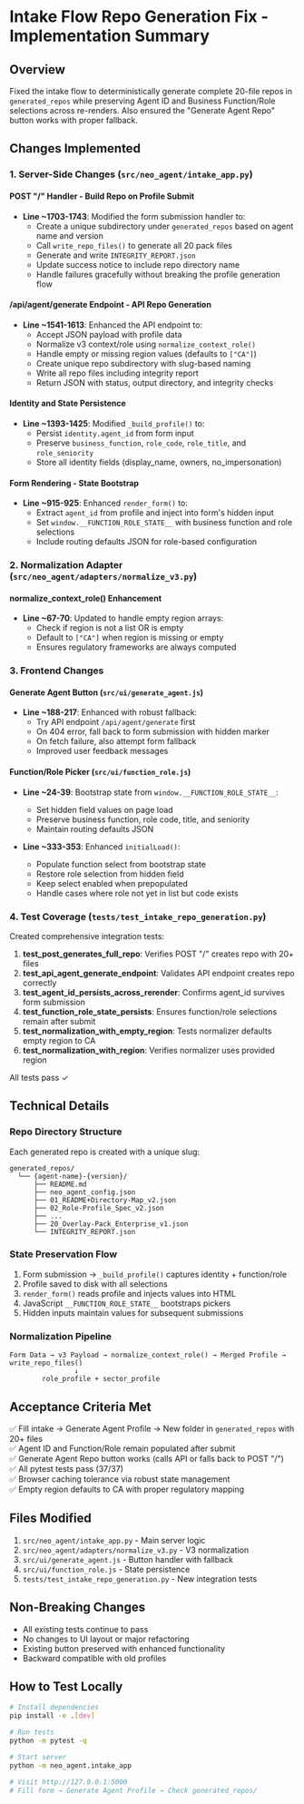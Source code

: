 # Intake Flow Repo Generation Fix - Implementation Summary

## Overview
Fixed the intake flow to deterministically generate complete 20-file repos in `generated_repos` while preserving Agent ID and Business Function/Role selections across re-renders. Also ensured the "Generate Agent Repo" button works with proper fallback.

## Changes Implemented

### 1. Server-Side Changes (`src/neo_agent/intake_app.py`)

#### POST "/" Handler - Build Repo on Profile Submit
- **Line ~1703-1743**: Modified the form submission handler to:
  - Create a unique subdirectory under `generated_repos` based on agent name and version
  - Call `write_repo_files()` to generate all 20 pack files
  - Generate and write `INTEGRITY_REPORT.json` 
  - Update success notice to include repo directory name
  - Handle failures gracefully without breaking the profile generation flow

#### /api/agent/generate Endpoint - API Repo Generation
- **Line ~1541-1613**: Enhanced the API endpoint to:
  - Accept JSON payload with profile data
  - Normalize v3 context/role using `normalize_context_role()`
  - Handle empty or missing region values (defaults to `["CA"]`)
  - Create unique repo subdirectory with slug-based naming
  - Write all repo files including integrity report
  - Return JSON with status, output directory, and integrity checks

#### Identity and State Persistence
- **Line ~1393-1425**: Modified `_build_profile()` to:
  - Persist `identity.agent_id` from form input
  - Preserve `business_function`, `role_code`, `role_title`, and `role_seniority`
  - Store all identity fields (display_name, owners, no_impersonation)

#### Form Rendering - State Bootstrap
- **Line ~915-925**: Enhanced `render_form()` to:
  - Extract `agent_id` from profile and inject into form's hidden input
  - Set `window.__FUNCTION_ROLE_STATE__` with business function and role selections
  - Include routing defaults JSON for role-based configuration

### 2. Normalization Adapter (`src/neo_agent/adapters/normalize_v3.py`)

#### normalize_context_role() Enhancement
- **Line ~67-70**: Updated to handle empty region arrays:
  - Check if region is not a list OR is empty
  - Default to `["CA"]` when region is missing or empty
  - Ensures regulatory frameworks are always computed

### 3. Frontend Changes

#### Generate Agent Button (`src/ui/generate_agent.js`)
- **Line ~188-217**: Enhanced with robust fallback:
  - Try API endpoint `/api/agent/generate` first
  - On 404 error, fall back to form submission with hidden marker
  - On fetch failure, also attempt form fallback
  - Improved user feedback messages

#### Function/Role Picker (`src/ui/function_role.js`)
- **Line ~24-39**: Bootstrap state from `window.__FUNCTION_ROLE_STATE__`:
  - Set hidden field values on page load
  - Preserve business function, role code, title, and seniority
  - Maintain routing defaults JSON

- **Line ~333-353**: Enhanced `initialLoad()`:
  - Populate function select from bootstrap state
  - Restore role selection from hidden field
  - Keep select enabled when prepopulated
  - Handle cases where role not yet in list but code exists

### 4. Test Coverage (`tests/test_intake_repo_generation.py`)

Created comprehensive integration tests:

1. **test_post_generates_full_repo**: Verifies POST "/" creates repo with 20+ files
2. **test_api_agent_generate_endpoint**: Validates API endpoint creates repo correctly
3. **test_agent_id_persists_across_rerender**: Confirms agent_id survives form submission
4. **test_function_role_state_persists**: Ensures function/role selections remain after submit
5. **test_normalization_with_empty_region**: Tests normalizer defaults empty region to CA
6. **test_normalization_with_region**: Verifies normalizer uses provided region

All tests pass ✓

## Technical Details

### Repo Directory Structure
Each generated repo is created with a unique slug:
```
generated_repos/
  └── {agent-name}-{version}/
      ├── README.md
      ├── neo_agent_config.json
      ├── 01_README+Directory-Map_v2.json
      ├── 02_Role-Profile_Spec_v2.json
      ├── ...
      ├── 20_Overlay-Pack_Enterprise_v1.json
      └── INTEGRITY_REPORT.json
```

### State Preservation Flow
1. Form submission → `_build_profile()` captures identity + function/role
2. Profile saved to disk with all selections
3. `render_form()` reads profile and injects values into HTML
4. JavaScript `__FUNCTION_ROLE_STATE__` bootstraps pickers
5. Hidden inputs maintain values for subsequent submissions

### Normalization Pipeline
```
Form Data → v3 Payload → normalize_context_role() → Merged Profile → write_repo_files()
                ↓
        role_profile + sector_profile
```

## Acceptance Criteria Met

✅ Fill intake → Generate Agent Profile → New folder in `generated_repos` with 20+ files  
✅ Agent ID and Function/Role remain populated after submit  
✅ Generate Agent Repo button works (calls API or falls back to POST "/")  
✅ All pytest tests pass (37/37)  
✅ Browser caching tolerance via robust state management  
✅ Empty region defaults to CA with proper regulatory mapping  

## Files Modified

1. `src/neo_agent/intake_app.py` - Main server logic
2. `src/neo_agent/adapters/normalize_v3.py` - V3 normalization
3. `src/ui/generate_agent.js` - Button handler with fallback
4. `src/ui/function_role.js` - State persistence
5. `tests/test_intake_repo_generation.py` - New integration tests

## Non-Breaking Changes

- All existing tests continue to pass
- No changes to UI layout or major refactoring
- Existing button preserved with enhanced functionality
- Backward compatible with old profiles

## How to Test Locally

```bash
# Install dependencies
pip install -e .[dev]

# Run tests
python -m pytest -q

# Start server
python -m neo_agent.intake_app

# Visit http://127.0.0.1:5000
# Fill form → Generate Agent Profile → Check generated_repos/
```
